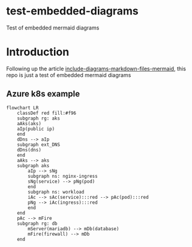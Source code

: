 # test-embedded-diagrams
Test of embedded mermaid diagrams

# Introduction

Following up the article [include-diagrams-markdown-files-mermaid](https://github.blog/2022-02-14-include-diagrams-markdown-files-mermaid/), this repo is just a test of embedded mermaid diagrams

## Azure k8s example

```mermaid
flowchart LR
    classDef red fill:#f96
    subgraph rg: aks
    aAks(aks)
    aIp(public ip)
    end
    dDns --> aIp
    subgraph ext_DNS
    dDns(dns)
    end
    aAks --> aks
    subgraph aks
        aIp --> sNg
        subgraph ns: nginx-ingress
        sNg(service) --> pNg(pod)
        end
        subgraph ns: workload
        iAc --> sAc(service):::red --> pAc(pod):::red
        pNg --> iAc(ingress):::red
        end
    end
    pAc --> mFire
    subgraph rg: db
        mServer(mariadb) --> mDb(database)
        mFire(firewall) --> mDb
    end
```
